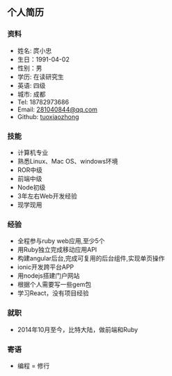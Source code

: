## 个人简历

### 资料

* 姓名: 庹小忠
* 生日：1991-04-02
* 性别：男
* 学历: 在读研究生
* 英语: 四级
* 城市: 成都
* Tel: 18782973686
* Email: 281040844@qq.com
* Github: [tuoxiaozhong](https://github.com/tuoxiaozhong)


### 技能

* 计算机专业
* 熟悉Linux、Mac OS、windows环境
* ROR中级
* 前端中级
* Node初级
* 3年左右Web开发经验
* 现学现用

### 经验
* 全程参与ruby web应用,至少5个
* 用Ruby独立完成移动应用API
* 构建angular后台,完成可复用的后台组件,实现单页操作
* ionic开发跨平台APP
* 用nodejs搭建门户网站
* 根据个人需要写一些gem包
* 学习React，没有项目经验

### 就职

* 2014年10月至今，比特大陆，做前端和Ruby

### 寄语

* 编程 = 修行




